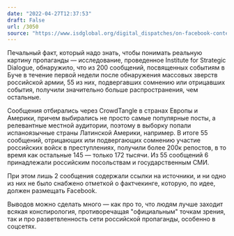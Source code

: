 ```yaml
---
date: "2022-04-27T12:37:53"
draft: False
url: /3050
source: "https://www.isdglobal.org/digital_dispatches/on-facebook-content-denying-russian-atrocities-in-bucha-is-more-popular-than-the-truth/"
---
```


Печальный факт, который надо знать, чтобы понимать реальную картину пропаганды — исследование, проведенное Institute for Strategic Dialogue, обнаружило, что из 200 сообщений, посвященных событиям в Буче в течение первой недели после обнаружения массовых зверств российской армии, 55 из них, подвергавших сомнению или отрицавших события, получили значительно больше распространения, чем остальные.

Сообщения отбирались через CrowdTangle в странах Европы и Америки, причем выбирались не просто самые популярные посты, а релевантные местной аудитории, поэтому в выборку попали испаноязычные страны Латинской Америки, например. В итоге 55 сообщений, отрицающих или подвергающих сомнению участие российских войск в преступлениях, получили более 200к репостов, в то время как остальные 145 — только 172 тысячи. Из 55 сообщений 6 принадлежали российским посольствам и государственным СМИ.

При этом лишь 2 сообщения содержали ссылки на источники, и ни одно из них не было снабжено отметкой о фактчекинге, которую, по идее, должен размещать Facebook.

Выводов можно сделать много — как про то, что людям лучше заходит всякая конспирология, противоречащая "официальным" точкам зрения, так и про разветвленность сети российской пропаганды, особенно в соцсетях.
